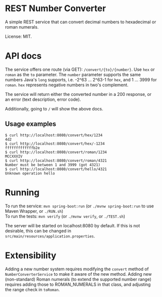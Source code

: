 REST Number Converter
=====================

A simple REST service that can convert decimal numbers to hexadecimal or roman numerals.

License: MIT.

API docs
========

The service offers one route (via GET): `/convert/{to}/{number}`.
Use `hex` or `roman` as the `to` parameter. The `number` parameter supports the same numbers Java's `long` supports, i.e. -2^63 ... 2^63-1 for `hex`, and 1 ... 3999 for `roman`. `hex` represents negative numbers in two's complement.

The service will return either the converted number in a 200 response, or an error (text description, error code).

Additionally, going to `/` will show the above docs.

Usage examples
--------------

    $ curl http://localhost:8080/convert/hex/1234
    4d2
    $ curl http://localhost:8080/convert/hex/-1234
    fffffffffffffb2e
    $ curl http://localhost:8080/convert/roman/1234
    MCCXXXIV
    $ curl http://localhost:8080/convert/roman/4321
    Number must be between 1 and 3999 (got 4321)
    $ curl http://localhost:8080/convert/hello/4321
    Unknown operation hello


Running
=======

To run the service: `mvn spring-boot:run` (or `./mvnw spring-boot:run` to use Maven Wrapper, or `./RUN.sh`)  
To run the tests: `mvn verify` (or `./mvnw verify`, or `./TEST.sh`)

The server will be started on localhost:8080 by default. If this is not desirable, this can be changed in `src/main/resources/application.properties`.

Extensibility
=============

Adding a new number system requires modifying the `convert` method of `NumberConverterService` to make it aware of the new method. Adding new (non-standard) Roman numerals (to extend the supported number range) requires adding those to ROMAN_NUMERALS in that class, and adjusting the range check in `toRoman`.

